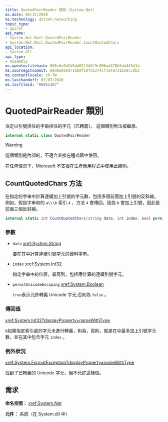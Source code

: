 ```yaml
---
title: QuotedPairReader 類別（System.Net）
ms.date: 06/12/2020
ms.technology: dotnet-networking
topic_type:
- apiref
api_name:
- System.Net.Mail.QuotedPairReader
- System.Net.Mail.QuotedPairReader.CountQuotedChars
api_location:
- System.dll
api_type:
- Assembly
ms.openlocfilehash: 898c6e9d2d5dd02f3d5f9c096ad470b5dd445d1d
ms.sourcegitcommit: 0edbeb66d71b8df10fcb374cfca4d731b58ccdb2
ms.contentlocale: zh-TW
ms.lasthandoff: 07/07/2020
ms.locfileid: "86051307"
---
```

# <a name="quotedpairreader-class"></a>QuotedPairReader 類別

決定以引號括住的字串括住的字元（已轉義）。 這個類別無法被繼承。

```csharp
internal static class QuotedPairReader
```

> [!WARNING]
> 這個類別是內部的，不適合直接在程式碼中使用。
>
> 在任何情況下，Microsoft 不支援在生產應用程式中使用此類別。

## <a name="countquotedchars-method"></a>CountQuotedChars 方法

在指定的字串中計算連續加上引號的字元數，包括多個前面加上引號的反斜線。 例如，假設字串和的 `a\\\b` 索引 `4` ，方法 `4` 會傳回，因為 `b` 會加上引號，因此是前面三個反斜線。

```csharp
internal static int CountQuotedChars(string data, int index, bool permitUnicodeEscaping)
```

### <a name="parameters"></a>參數

- `data` <xref:System.String>

  要在其中計算連續引號字元的資料字串。

- `index` <xref:System.Int32>

  指定字串中的位置，最高到，包括應計算的連續引號字元。

- `permitUnicodeEscaping` <xref:System.Boolean>

  `true`表示允許轉義 Unicode 字元;否則為 `false` 。

### <a name="return-value"></a>傳回值

<xref:System.Int32?displayProperty=nameWithType>

`0`如果指定索引處的字元未進行轉義，則為，否則，就是在中最多加上引號字元數，並在其中包含字元 `index` 。

### <a name="exceptions"></a>例外狀況

<xref:System.FormatException?displayProperty=nameWithType>

找到了已轉義的 Unicode 字元，但不允許這樣做。

## <a name="requirements"></a>需求

**命名空間：** <xref:System.Net>

**元件：** 系統（在 System.dll 中）
